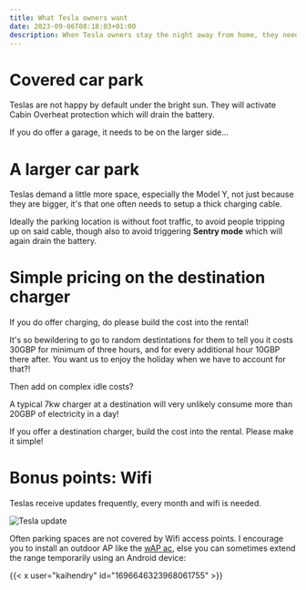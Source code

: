 ```yaml
---
title: What Tesla owners want
date: 2023-09-06T08:18:03+01:00
description: When Tesla owners stay the night away from home, they need to be catered for
---
```


# Covered car park

Teslas are not happy by default under the bright sun. They will activate Cabin
Overheat protection which will drain the battery.

If you do offer a garage, it needs to be on the larger side...

# A larger car park

Teslas demand a little more space, especially the Model Y, not just because
they are bigger, it's that one often needs to setup a thick charging cable.

Ideally the parking location is without foot traffic, to avoid people tripping
up on said cable, though also to avoid triggering **Sentry mode** which will
again drain the battery.

# Simple pricing on the destination charger

If you do offer charging, do please build the cost into the rental!

It's so bewildering to go to random destintations for them to tell you it costs
30GBP for minimum of three hours, and for every additional hour 10GBP there
after. You want us to enjoy the holiday when we have to account for that?!

Then add on complex idle costs?

A typical 7kw charger at a destination will very unlikely consume more than
20GBP of electricity in a day!

If you offer a destination charger, build the cost into the rental. Please make it
simple!

# Bonus points: Wifi

Teslas receive updates frequently, every month and wifi is needed.

<img src="https://s.natalian.org/2023-09-06/update.jpeg" alt="Tesla update">

Often parking spaces are not covered by Wifi access points. I encourage you to
install an outdoor AP like the [wAP
ac](https://mikrotik.com/product/wap_ac_be), else you can sometimes extend the
range temporarily using an Android device:

{{< x user="kaihendry" id="1696646323968061755" >}}
